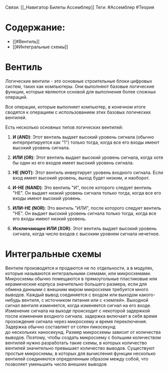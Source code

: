 Связи: [[_Навигатор Билеты Ассемблер]]
Теги: #Ассемблер #Теория 

# Содержание:
- [[#Вентиль]]
- [[#Интегральные схемы]]

# Вентиль

Логические вентили - это основные строительные блоки цифровых систем, таких как компьютеры. Они выполняют базовые логические функции, которые являются основой для выполнения более сложных операций.

Все операции, которые выполняет компьютер, в конечном итоге сводятся к операциям с использованием этих базовых логических вентилей.

Есть несколько основных типов логических вентилей:

1.  **И (AND)**: Этот вентиль выдает высокий уровень сигнала (обычно интерпретируется как "1") только тогда, когда все его входы имеют высокий уровень сигнала.
    
2.  **ИЛИ (OR)**: Этот вентиль выдает высокий уровень сигнала, когда хотя бы один из его входов имеет высокий уровень сигнала.
    
3.  **НЕ (NOT)**: Этот вентиль инвертирует уровень входного сигнала. Если вход имеет высокий уровень, выход будет низким, и наоборот.
    
4.  **И-НЕ (NAND)**: Это вентиль "И", после которого следует вентиль "НЕ". Он выдает низкий уровень сигнала только тогда, когда все его входы имеют высокий уровень.
    
5.  **ИЛИ-НЕ (NOR)**: Это вентиль "ИЛИ", после которого следует вентиль "НЕ". Он выдает высокий уровень сигнала только тогда, когда все его входы имеют низкий уровень.
    
6.  **Исключающее ИЛИ (XOR)**: Этот вентиль выдает высокий уровень сигнала, когда число входов с высоким уровнем сигнала нечетное.

# Интегральные схемы

Вентили производятся и продаются не по отдельности, а в модулях, которые называются интегральными схемами, или микросхемами. Микросхемы обычно помещаются в прямоугольные пластиковые или керамические корпуса значительно большего размера, если для обмена данными с внешним миром микросхеме требуется много выводов. Каждый вывод соединяется с входом или выходом какого-нибудь вентиля, с источником питания или с «землей». Выходной сигнал вентиля изменяется, когда изменяется сигнал на его входе. Изменение сигнала на выходе происходит с некоторой задержкой после изменения входного сигнала. задержка включает в себя время прохождения сигнала через микросхему и время переключения. Задержка обычно составляет от сотен пикосекунд до нескольких наноcекунд. Размер микросхемы зависит от количества выводов. Поэтому, чтобы создать микросхему с большим количеством вентилей нужно разработать такие схемы, в которых количество вентилей значительно превышает количество выводов. Существуют простые микросхемы, в которых для вычисления функции несколько вентилей соединяются определенным образом между собой, что позволяет уменьшить число внешних выводов